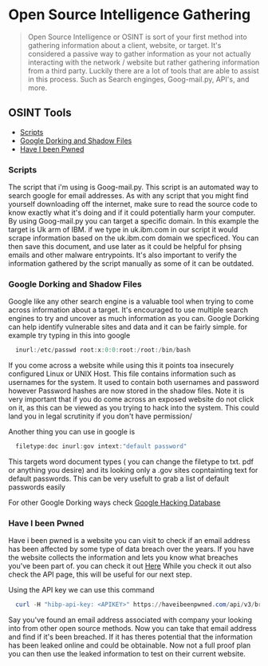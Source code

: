 # Open Source Intelligence Gathering

> Open Source Intelligence or OSINT is sort of your first method into gathering information about a client, website, or target. It's considered a passive way to gather information as your not actually interacting with the network / website but rather gathering information from a third party. Luckily there are a lot of tools that are able to assist in this process. Such as Search enginges, Goog-mail.py, API's, and more.

## OSINT Tools

* [Scripts](#Scripts)
* [Google Dorking and Shadow Files](#Google-Dorking-and-Shadow-Files)
* [Have I been Pwned](#Have-I-Been-Pwned)


### Scripts

The script that i'm using is Goog-mail.py. This script is an automated way to search google for email addresses. As with any script that you might find yourself downloading off the internet, make sure to read the source code to know exactly what it's doing and if it could potentially harm your computer.  By using Goog-mail.py you can target a specific domain. In this example the target is Uk arm of IBM. if we type in uk.ibm.com in our script it would scrape information based on the uk.ibm.com domain we specficed. You can then save this document, and use later as it could be helpful for phsing emails and other malware entrypoints. It's also important to verify the information gathered by the script manually as some of it can be outdated.


### Google Dorking and Shadow Files

Google like any other search engine is a valuable tool when trying to come across information about a target. It's encouraged to use multiple search engines to try and uncover as much information as you can. Google Dorking can help identify vulnerable sites and data and it can be fairly simple. for example try typing in this into google
  ```powershell
    inurl:/etc/passwd root:x:0:0:root:/root:/bin/bash
  ```
If you come across a website while using this it points toa insecurely configured Linux or UNIX Host. This file contains information such as usernames for the system. It used to contain both usernames and password however Password hashes are now stored in the shadow files.
Note it is very important that if you do come across an exposed website do not click on it, as this can be viewed as you trying to hack into the system. This could land you in legal scrutinity if you don't have permission/

   Another thing you can use in google is 
  ```powershell
    filetype:doc inurl:gov intext:"default password"
  ```
  This targets word document types ( you can change the filetype to txt. pdf or anything you desire) and its looking only a .gov sites copntainting text for default passwords. This can be very usefult to grab a list of default passwords easily

For other Google Dorking ways check [Google Hacking Database](https://www.exploit-db.com/google-hacking-database)

### Have I been Pwned 

Have i been pwned is a website you can visit to check if an email address has been affected by some type of data breach over the years. If you have the website collects the information and lets you know what breaches you've been part of. you can check it out [Here](https://haveibeenpwned.com) While you check it out also check the API page, this will be useful for our next step.

Using the API key we can use this command 
  ```powershell
    curl -H "hibp-api-key: <APIKEY>" https://haveibeenpwned.com/api/v3/breachedaccount/<email_address>
  ```
Say you've found an email address associated with company your looking into from other open source methods. Now you can take that email address and find if it's been breached. If it has theres potential that the information has been leaked online and could be obtainable. Now not a full proof plan you can then use the leaked information to test on their current website.
